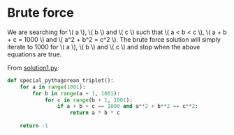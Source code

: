 # Brute force

We are searching for \\( a \\), \\( b \\) and \\( c \\) such that \\( a < b
< c \\), \\( a + b + c = 1000 \\) and \\( a^2 + b^2 = c^2 \\). The brute force
solution will simply iterate to 1000 for \\( a \\), \\( b \\)
and \\( c \\) and stop when the above equations are true.

From [solution1.py](https://github.com/TurtleSmoke/Project-Euler/blob/main/problems/problem_0008/solution1.py):

```python
def special_pythagorean_triplet():
    for a in range(1001):
        for b in range(a + 1, 1001):
            for c in range(b + 1, 1001):
                if a + b + c == 1000 and a**2 + b**2 == c**2:
                    return a * b * c
               
    return -1
```
